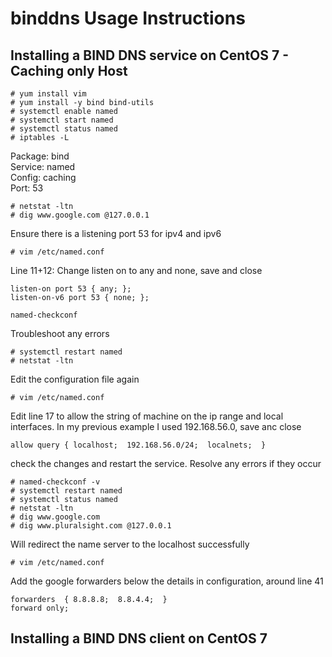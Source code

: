 # binddns Usage Instructions
## Installing a BIND DNS service on CentOS 7 - Caching only Host
```
# yum install vim
# yum install -y bind bind-utils
# systemctl enable named
# systemctl start named
# systemctl status named
# iptables -L
```
Package: bind  
Service: named  
Config: caching  
Port: 53  
```
# netstat -ltn
# dig www.google.com @127.0.0.1
```
Ensure there is a listening port 53 for ipv4 and ipv6  
```
# vim /etc/named.conf
```
Line 11+12: Change listen on to any and none, save and close  
```
listen-on port 53 { any; };
listen-on-v6 port 53 { none; };
```  
```
named-checkconf
```  
Troubleshoot any errors  
```
# systemctl restart named
# netstat -ltn
```  
Edit the configuration file again  
```
# vim /etc/named.conf
```
Edit line 17 to allow the string of machine on the ip range and local interfaces. In my previous example I used 192.168.56.0, save anc close  
```
allow query { localhost;  192.168.56.0/24;  localnets;  }
```
check the changes and restart the service. Resolve any errors if they occur  
```
# named-checkconf -v
# systemctl restart named
# systemctl status named
# netstat -ltn
# dig www.google.com
# dig www.pluralsight.com @127.0.0.1
```
Will redirect the name server to the localhost successfully  
```
# vim /etc/named.conf
```
Add the google forwarders below the details in configuration, around line 41  
```
forwarders  { 8.8.8.8;  8.8.4.4;  }
forward only;
```
## Installing a BIND DNS client on CentOS 7  
```
